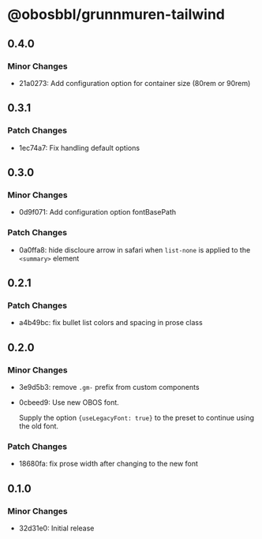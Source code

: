 # @obosbbl/grunnmuren-tailwind

## 0.4.0

### Minor Changes

- 21a0273: Add configuration option for container size (80rem or 90rem)

## 0.3.1

### Patch Changes

- 1ec74a7: Fix handling default options

## 0.3.0

### Minor Changes

- 0d9f071: Add configuration option fontBasePath

### Patch Changes

- 0a0ffa8: hide discloure arrow in safari when `list-none` is applied to the `<summary>` element

## 0.2.1

### Patch Changes

- a4b49bc: fix bullet list colors and spacing in prose class

## 0.2.0

### Minor Changes

- 3e9d5b3: remove `.gm-` prefix from custom components
- 0cbeed9: Use new OBOS font.

  Supply the option `{useLegacyFont: true}` to the preset to continue using the old font.

### Patch Changes

- 18680fa: fix prose width after changing to the new font

## 0.1.0

### Minor Changes

- 32d31e0: Initial release
